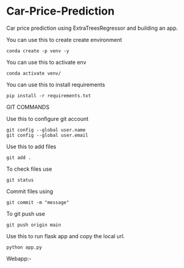 # Car-Price-Prediction
Car price prediction using ExtraTreesRegressor and building an app.      

You can use this to create create environment   
```
conda create -p venv -y
```
         
You can use this to activate env      
```
conda activate venv/
```      
    
You can use this to install requirements
```
pip install -r requirements.txt
```     
     
       
       
                  
GIT COMMANDS     
    
Use this to configure git account
```
git config --global user.name      
git config --global user.email
```
Use this to add files
```
git add .
```
To check files use
```
git status
```
Commit files using 
```
git commit -m "message"
```
To git push use
```
git push origin main
```
    
     
     
      
Use this to run flask app and copy the local url.
```
python app.py
```

Webapp:-    



